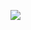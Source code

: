 ![](http://www.plantuml.com/plantuml/proxy?cache=no&src=https://raw.githubusercontent.com/oleksandrblazhko/ai-212-majorova/laboratory-work-7/2-SoftwareDesign/2.7-PlantUML/UML-Deployment.puml)
